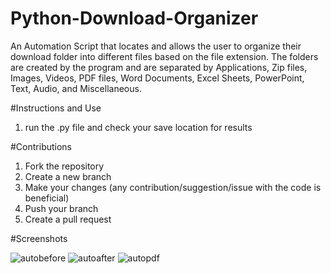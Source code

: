 # Python-Download-Organizer
An Automation Script that locates and allows the user to organize their download folder into different files based on the file extension.
The folders are created by the program and are separated by Applications, Zip files, Images, Videos, PDF files, Word Documents, Excel Sheets, 
PowerPoint, Text, Audio, and Miscellaneous.

#Instructions and Use
1) run the .py file and check your save location for results

#Contributions
1) Fork the repository
2) Create a new branch
3) Make your changes (any contribution/suggestion/issue with the code is beneficial)
4) Push your branch
5) Create a pull request

#Screenshots

![autobefore](https://github.com/user-attachments/assets/9fd66cbf-9348-40ab-b04e-adcf395fa58a)
![autoafter](https://github.com/user-attachments/assets/bdad835c-ed6a-4480-a1d6-cb9988b7b862)
![autopdf](https://github.com/user-attachments/assets/862cd969-9ef9-405c-bf96-8ca9e6c1a16b)
